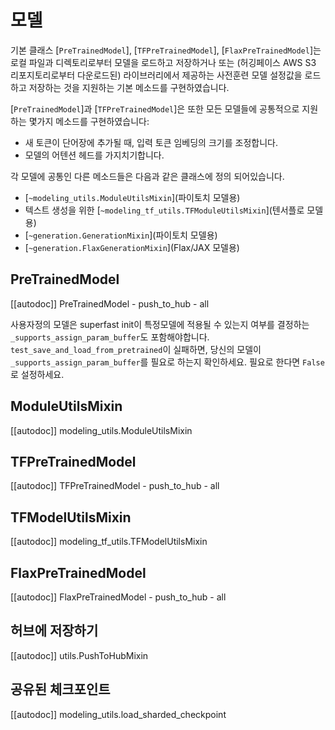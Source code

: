 <!--Copyright 2020 The HuggingFace Team. All rights reserved.

Licensed under the Apache License, Version 2.0 (the "License"); you may not use this file except in compliance with
the License. You may obtain a copy of the License at

http://www.apache.org/licenses/LICENSE-2.0

Unless required by applicable law or agreed to in writing, software distributed under the License is distributed on
an "AS IS" BASIS, WITHOUT WARRANTIES OR CONDITIONS OF ANY KIND, either express or implied. See the License for the
specific language governing permissions and limitations under the License.

⚠️ Note that this file is in Markdown but contain specific syntax for our doc-builder (similar to MDX) that may not be
rendered properly in your Markdown viewer.

-->

# 모델

기본 클래스 [`PreTrainedModel`], [`TFPreTrainedModel`], [`FlaxPreTrainedModel`]는 로컬 파일과 디렉토리로부터 모델을 로드하고 저장하거나 또는 (허깅페이스 AWS S3 리포지토리로부터 다운로드된) 라이브러리에서 제공하는 사전훈련 모델 설정값을 로드하고 저장하는 것을 지원하는 기본 메소드를 구현하였습니다.   

[`PreTrainedModel`]과 [`TFPreTrainedModel`]은 또한 모든 모델들에 공통적으로 지원하는 몇가지 메소드를 구현하였습니다:

- 새 토큰이 단어장에 추가될 때, 입력 토큰 임베딩의 크기를 조정합니다.
- 모델의 어텐션 헤드를 가지치기합니다.

각 모델에 공통인 다른 메소드들은 다음과 같은 클래스에 정의 되어있습니다. 
- [`~modeling_utils.ModuleUtilsMixin`](파이토치 모델용)
- 텍스트 생성을 위한 [`~modeling_tf_utils.TFModuleUtilsMixin`](텐서플로 모델용)
- [`~generation.GenerationMixin`](파이토치 모델용)
- [`~generation.FlaxGenerationMixin`](Flax/JAX 모델용)

## PreTrainedModel

[[autodoc]] PreTrainedModel
    - push_to_hub
    - all

사용자정의 모델은 superfast init이 특정모델에 적용될 수 있는지 여부를 결정하는 `_supports_assign_param_buffer`도 포함해야합니다.
`test_save_and_load_from_pretrained`이 실패하면, 당신의 모델이 `_supports_assign_param_buffer`를 필요로 하는지 확인하세요.
필요로 한다면 `False`로 설정하세요. 

## ModuleUtilsMixin

[[autodoc]] modeling_utils.ModuleUtilsMixin

## TFPreTrainedModel

[[autodoc]] TFPreTrainedModel
    - push_to_hub
    - all

## TFModelUtilsMixin

[[autodoc]] modeling_tf_utils.TFModelUtilsMixin

## FlaxPreTrainedModel

[[autodoc]] FlaxPreTrainedModel
    - push_to_hub
    - all

## 허브에 저장하기

[[autodoc]] utils.PushToHubMixin

## 공유된 체크포인트

[[autodoc]] modeling_utils.load_sharded_checkpoint
